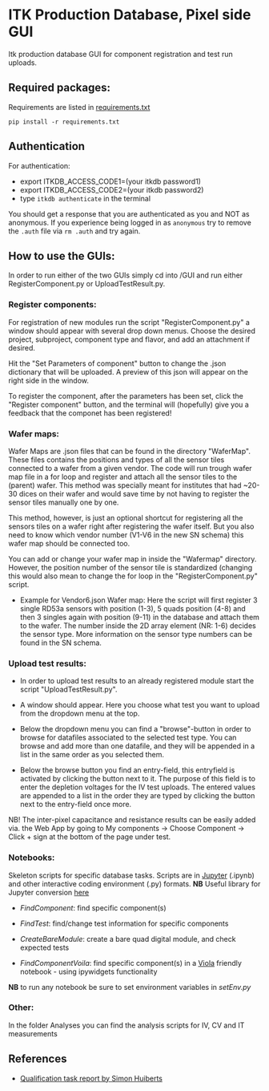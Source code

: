 # ITK Production Database, Pixel side GUI

Itk production database GUI for component registration and test run uploads.

## Required packages:

Requirements are listed in [requirements.txt](requirements.txt)

```
pip install -r requirements.txt
```

## Authentication

For authentication:

- export ITKDB_ACCESS_CODE1=(your itkdb password1)
- export ITKDB_ACCESS_CODE2=(your itkdb password2)
- type `itkdb authenticate` in the terminal

You should get a response that you are authenticated as you and NOT as anonymous. If you experience being logged in as `anonymous` try to remove the `.auth` file via `rm .auth` and try again.

## How to use the GUIs:

In order to run either of the two GUIs
simply cd into /GUI and run either RegisterComponent.py or UploadTestResult.py.


### Register components:

For registration of new modules run the script "RegisterComponent.py" a window should appear with several drop down menus.
Choose the desired project, subproject, component type and flavor, and add an attachment if desired.

Hit the "Set Parameters of component" button to change the .json dictionary that will be uploaded.
A preview of this json will appear on the right side in the window.

To register the component, after the parameters has been set, click the "Register component" button, and the terminal will (hopefully) give you a feedback that the componet has been registered!


### Wafer maps:
Wafer Maps are .json files that can be found in the directory "WaferMap". These files contains the positions and types of all the sensor tiles connected to a wafer from a given vendor. The code will run trough wafer map file in a for loop and register and attach all the sensor tiles to the (parent) wafer. This method was specially meant for institutes that had ~20-30 dices on their wafer and would save time by not having to register the sensor tiles manually one by one.

This method, however, is just an optional shortcut for registering all the sensors tiles on a wafer right after registering the wafer itself. But you also need to know which vendor number (V1-V6 in the new SN schema) this wafer map should be connected too.

You can add or change your wafer map in inside the "Wafermap" directory. However, the position number of the sensor tile is standardized (changing this would also mean to change the for loop in the "RegisterComponent.py" script.

- Example for Vendor6.json Wafer map:
  Here the script will first register 3 single RD53a sensors with position (1-3), 5 quads position (4-8) and then 3 singles again with position (9-11) in the database and attach them to the wafer. The number inside the 2D array element (NR: 1-6) decides the sensor type. More information on the sensor type numbers can be found in the SN schema.


### Upload test results:

- In order to upload test results to an already registered module start the script "UploadTestResult.py".

- A window should appear. Here you choose what test you want to upload from the dropdown menu at the top.

- Below the dropdown menu you can find a "browse"-button in order to browse for datafiles associated to the selected test type.
  You can browse and add more than one datafile, and they will be appended in a list in the same order as you selected them.

- Below the browse button you find an entry-field, this entryfield is activated by clicking the button next to it.
  The purpose of this field is to enter the depletion voltages for the IV test uploads. The entered values are appended to a list in the order they are typed by clicking the button next to the entry-field once more.

NB! The inter-pixel capacitance and resistance results can be easily added via. the Web App by going to My components -> Choose Component -> Click + sign at the bottom of the page under test. 

### Notebooks:
Skeleton scripts for specific database tasks. Scripts are in [Jupyter](https://jupyter.org) (.ipynb) and other interactive coding environment (.py) formats.
**NB** Useful library for Jupyter conversion [here](https://pypi.org/project/ipynb-py-convert/)

* *FindComponent*: find specific component(s)

* *FindTest*: find/change test information for specific components

* *CreateBareModule*: create a bare quad digital module, and check expected tests

* *FindComponentVoila*: find specific component(s) in a [Viola](https://github.com/voila-dashboards/voila) friendly notebook - using ipywidgets functionality

**NB** to run any notebook be sure to set environment variables in *setEnv.py*

### Other:
In the folder Analyses you can find the analysis scripts for IV, CV and IT measurements

## References
- [Qualification task report by Simon Huiberts](https://cds.cern.ch/record/2808669)
